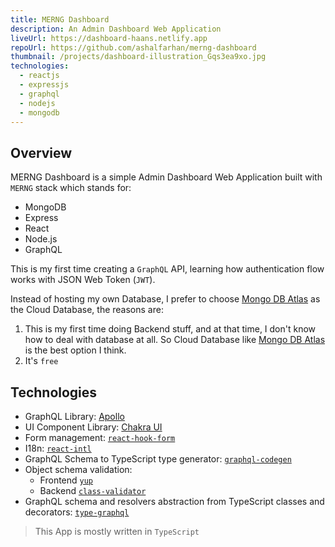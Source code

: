 ```yaml
---
title: MERNG Dashboard
description: An Admin Dashboard Web Application
liveUrl: https://dashboard-haans.netlify.app
repoUrl: https://github.com/ashalfarhan/merng-dashboard
thumbnail: /projects/dashboard-illustration_Gqs3ea9xo.jpg
technologies:
  - reactjs
  - expressjs
  - graphql
  - nodejs
  - mongodb
---
```


## Overview

MERNG Dashboard is a simple Admin Dashboard Web Application built with `MERNG` stack which stands for:

- MongoDB
- Express
- React
- Node.js
- GraphQL

This is my first time creating a `GraphQL` API, learning how authentication flow works with JSON Web Token (`JWT`).

Instead of hosting my own Database, I prefer to choose [Mongo DB Atlas](https://cloud.mongodb.com) as the Cloud Database, the reasons are:

1. This is my first time doing Backend stuff, and at that time, I don't know how to deal with database at all. So Cloud Database like [Mongo DB Atlas](https://cloud.mongodb.com) is the best option I think.
2. It's `free`

## Technologies

- GraphQL Library: [Apollo](https://apollographql.com)
- UI Component Library: [Chakra UI](https://chakra-ui.com/)
- Form management: [`react-hook-form`](https://react-hook-form.com/)
- I18n: [`react-intl`](https://github.com/formatjs/formatjs)
- GraphQL Schema to TypeScript type generator: [`graphql-codegen`](https://www.graphql-code-generator.com/)
- Object schema validation:
  - Frontend [`yup`](https://github.com/jquense/yup)
  - Backend [`class-validator`](https://github.com/typestack/class-validator)
- GraphQL schema and resolvers abstraction from TypeScript classes and decorators: [`type-graphql`](https://github.com/MichalLytek/type-graphql)

> This App is mostly written in `TypeScript`
